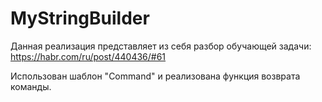 # MyStringBuilder
Данная реализация представляет из себя разбор обучающей задачи:
https://habr.com/ru/post/440436/#61 

Использован шаблон "Command" и реализована функция возврата команды.
